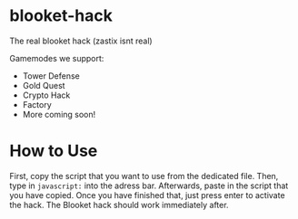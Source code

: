 # blooket-hack
The real blooket hack (zastix isnt real)

Gamemodes we support:
- Tower Defense
- Gold Quest
- Crypto Hack
- Factory
- More coming soon!


# How to Use
First, copy the script that you want to use from the dedicated file.
Then, type in `javascript:` into the adress bar. 
Afterwards, paste in the script that you have copied.
Once you have finished that, just press enter to activate the hack.
The Blooket hack should work immediately after.

